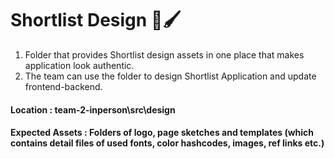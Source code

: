 # Shortlist Design 🏫🖌

1. Folder that provides Shortlist design assets in one place that makes application look authentic.
2. The team can use the folder to design Shortlist Application and update frontend-backend.

#### Location : team-2-inperson\src\design
#### Expected Assets : Folders of logo, page sketches and templates (which contains detail files of used fonts, color hashcodes, images, ref links etc.)
